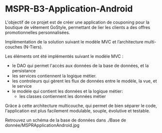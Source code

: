# MSPR-B3-Application-Android
L'objectif de ce projet est de créer une application de couponing pour la boutique de vêtement GoStyle, permettant de lier les clients a des offres promotionnelles personnalisées.

Implémentation de la solution suivant le modèle MVC et l’architecture multi-couches (N-Tiers).

Les éléments ont été implémentés suivant le modèle MVC :
- le DAO qui permet l'accès aux données de la base de données, et la persistance
- les services contiennent la logique métier.
- les controleurs qui gèrent les flux de données entre le modèle, la vue, et le service
- le modèle qui contient les données et la logique métier:
  - les classes contiennent les données métier
 
Grâce à cette architecture multicouche, qui permet de bien séparer le code, l'application est plus facilement modulable, souple, évolutive et testable.

Retrouvez un schéma de la base de données dans ./Base de donnée/MSPRApplicationAndroid.jpg
